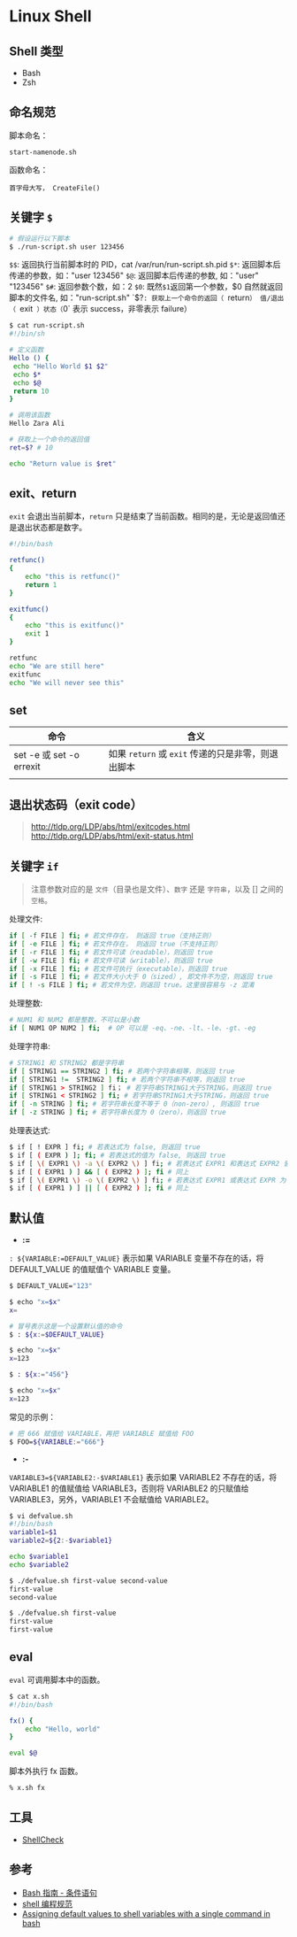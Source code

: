 # Linux Shell

## Shell 类型

* Bash
* Zsh

## 命名规范

脚本命名：

```PlainText
start-namenode.sh
```

函数命名：

```PlainText
首字母大写， CreateFile()
```

## 关键字 `$`

```bash
# 假设运行以下脚本
$ ./run-script.sh user 123456
```

`$$`: 返回执行当前脚本时的 PID，cat /var/run/run-script.sh.pid
`$*`: 返回脚本后传递的参数，如："user 123456"
`$@`: 返回脚本后传递的参数, 如："user" "123456"
`$#`: 返回参数个数，如：2
`$0`: 既然`$1`返回第一个参数，$0 自然就返回脚本的文件名, 如："run-script.sh"
`$?`: 获取上一个命令的返回（ `return`） 值/退出（ `exit` ）状态（`0` 表示 success，非零表示 failure）

```bash
$ cat run-script.sh
#!/bin/sh

# 定义函数
Hello () {
 echo "Hello World $1 $2"
 echo $*
 echo $@
 return 10
}

# 调用该函数
Hello Zara Ali

# 获取上一个命令的返回值
ret=$? # 10

echo "Return value is $ret"
```

## exit、return

`exit` 会退出当前脚本，`return` 只是结束了当前函数。相同的是，无论是返回值还是退出状态都是数字。

```bash
#!/bin/bash

retfunc()
{
    echo "this is retfunc()"
    return 1
}

exitfunc()
{
    echo "this is exitfunc()"
    exit 1
}

retfunc
echo "We are still here"
exitfunc
echo "We will never see this"
```

## set

| 命令                     | 含义                                               |
| ------------------------ | -------------------------------------------------- |
| set -e 或 set -o errexit | 如果 `return` 或 `exit` 传递的只是非零，则退出脚本 |
|                          |                                                    |

## 退出状态码（exit code）

> http://tldp.org/LDP/abs/html/exitcodes.html
> http://tldp.org/LDP/abs/html/exit-status.html

## 关键字 `if`

> 注意参数对应的是 `文件`（目录也是文件）、`数字` 还是 `字符串`，以及 [] 之间的`空格`。

处理文件:

```bash
if [ -f FILE ] fi; # 若文件存在， 则返回 true（支持正则）
if [ -e FILE ] fi; # 若文件存在， 则返回 true（不支持正则）
if [ -r FILE ] fi; # 若文件可读（readable），则返回 true
if [ -w FILE ] fi; # 若文件可读（writable），则返回 true
if [ -x FILE ] fi; # 若文件可执行（executable），则返回 true
if [ -s FILE ] fi; # 若文件大小大于 0（sized）, 即文件不为空，则返回 true
if [ ! -s FILE ] fi; # 若文件为空，则返回 true。这里很容易与 -z 混淆
```

处理整数:

```bash
# NUM1 和 NUM2 都是整数，不可以是小数
if [ NUM1 OP NUM2 ] fi;  # OP 可以是 -eq、-ne、-lt、-le、-gt、-eg
```

处理字符串:

```bash
# STRING1 和 STRING2 都是字符串
if [ STRING1 == STRING2 ] fi; # 若两个字符串相等，则返回 true
if [ STRING1 !=  STRING2 ] fi; # 若两个字符串不相等，则返回 true
if [ STRING1 > STRING2 ] fi； # 若字符串STRING1大于STRING，则返回 true
if [ STRING1 < STRING2 ] fi; # 若字符串STRING1大于STRING，则返回 true
if [ -n STRING ] fi; # 若字符串长度不等于 0（non-zero）, 则返回 true
if [ -z STRING ] fi; # 若字符串长度为 0（zero），则返回 true
```

处理表达式:

```bash
$ if [ ! EXPR ] fi; # 若表达式为 false, 则返回 true
$ if [ ( EXPR ) ]; fi; # 若表达式的值为 false, 则返回 true
$ if [ \( EXPR1 \) -a \( EXPR2 \) ] fi; # 若表达式 EXPR1 和表达式 EXPR2 皆为 true, 则返回 true
$ if [ ( EXPR1 ) ] && [ ( EXPR2 ) ]; fi # 同上
$ if [ \( EXPR1 \) -o \( EXPR2 \) ] fi; # 若表达式 EXPR1 或表达式 EXPR 为 true, 则返回 true
$ if [ ( EXPR1 ) ] || [ ( EXPR2 ) ]; fi # 同上
```

## 默认值

* **:=**

`: ${VARIABLE:=DEFAULT_VALUE}` 表示如果 VARIABLE 变量不存在的话，将 DEFAULT_VALUE 的值赋值个 VARIABLE 变量。

```bash
$ DEFAULT_VALUE="123"

$ echo "x=$x"
x=

# 冒号表示这是一个设置默认值的命令
$ : ${x:=$DEFAULT_VALUE}

$ echo "x=$x"
x=123

$ : ${x:="456"}

$ echo "x=$x"
x=123
```

常见的示例：

```bash
# 把 666 赋值给 VARIABLE，再把 VARIABLE 赋值给 FOO
$ FOO=${VARIABLE:="666"}
```

* **:-**

`VARIABLE3=${VARIABLE2:-$VARIABLE1}` 表示如果 VARIABLE2 不存在的话，将 VARIABLE1 的值赋值给 VARIABLE3，否则将 VARIABLE2 的只赋值给 VARIABLE3，另外，VARIABLE1 不会赋值给 VARIABLE2。

```bash
$ vi defvalue.sh
#!/bin/bash
variable1=$1
variable2=${2:-$variable1}

echo $variable1
echo $variable2

$ ./defvalue.sh first-value second-value
first-value
second-value

$ ./defvalue.sh first-value
first-value
first-value
```

## eval

`eval` 可调用脚本中的函数。

```bash
$ cat x.sh
#!/bin/bash

fx() {
    echo "Hello, world"
}

eval $@
```

脚本外执行 fx 函数。

```bash
% x.sh fx
```

## 工具

* [ShellCheck](https://github.com/koalaman/shellcheck)

## 参考

* [Bash 指南 - 条件语句](http://tldp.org/LDP/Bash-Beginners-Guide/html/sect_07_01.html)
* [shell 编程规范](https://wenku.baidu.com/view/cf3b683067ec102de2bd8969.html)
* [Assigning default values to shell variables with a single command in bash](https://stackoverflow.com/questions/2013547/assigning-default-values-to-shell-variables-with-a-single-command-in-bash)